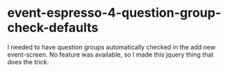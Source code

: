 # event-espresso-4-question-group-check-defaults
I needed to have question groups automatically checked in the add new event-screen. No feature was available, so I made this jquery thing that does the trick.
